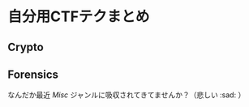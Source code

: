 <!-- TITLE: Ctf -->
<!-- SUBTITLE: 明らかに初心者でないプレイヤーなのに「初心者」と名乗らないでほしい（切実） -->

# 自分用CTFテクまとめ

## Crypto

## Forensics

なんだか最近 *Misc* ジャンルに吸収されてきてませんか？（悲しい :sad: ）